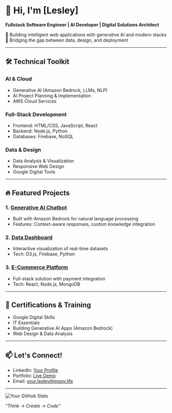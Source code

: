 # 👋 Hi, I'm [Lesley]  
**Fullstack Software Engineer | AI Developer | Digital Solutions Architect**  

🚀 Building intelligent web applications with generative AI and modern stacks  
🔧 Bridging the gap between data, design, and deployment  

---

## 🛠️ **Technical Toolkit**  

### **AI & Cloud**  
- Generative AI (Amazon Bedrock, LLMs, NLP)  
- AI Project Planning & Implementation  
- AWS Cloud Services  

### **Full-Stack Development**  
- Frontend: HTML/CSS, JavaScript, React  
- Backend: Node.js, Python  
- Databases: Firebase, NoSQL  

### **Data & Design**  
- Data Analysis & Visualization  
- Responsive Web Design  
- Google Digital Tools  

---

## 🔥 **Featured Projects**  

### 1. [Generative AI Chatbot](https://github.com/yourusername/ai-chatbot)  
   - Built with Amazon Bedrock for natural language processing  
   - Features: Context-aware responses, custom knowledge integration  

### 2. [Data Dashboard](https://github.com/yourusername/data-viz)  
   - Interactive visualization of real-time datasets  
   - Tech: D3.js, Firebase, Python  

### 3. [E-Commerce Platform](https://github.com/yourusername/ecommerce-app)  
   - Full-stack solution with payment integration  
   - Tech: React, Node.js, MongoDB  

---

## 📜 **Certifications & Training**  
- Google Digital Skills  
- IT Essentials  
- Building Generative AI Apps (Amazon Bedrock)  
- Web Design & Data Analysis  

---

## 📫 **Let's Connect!**  
- LinkedIn: [Your Profile](https://linkedin.com/in/yourprofile)  
- Portfolio: [Live Demo](https://yourportfolio.firebaseapp.com)  
- Email: your.lesley@moov.life 

---

![Your GitHub Stats](https://github-readme-stats.vercel.app/api?username=yourusername&show_icons=true&theme=radical)  

*"Think → Create → Code"*  
